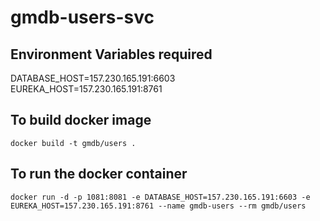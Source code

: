 # gmdb-users-svc

## Environment Variables required
DATABASE_HOST=157.230.165.191:6603
EUREKA_HOST=157.230.165.191:8761

## To build docker image
```
docker build -t gmdb/users .
```

## To run the docker container
```
docker run -d -p 1081:8081 -e DATABASE_HOST=157.230.165.191:6603 -e EUREKA_HOST=157.230.165.191:8761 --name gmdb-users --rm gmdb/users
```

